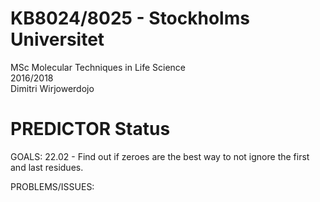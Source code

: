 # KB8024/8025 - Stockholms Universitet
MSc Molecular Techniques in Life Science <br>
2016/2018 <br>
Dimitri Wirjowerdojo<br>

# PREDICTOR Status
GOALS:
22.02 - Find out if zeroes are the best way to not ignore the first and last residues.

PROBLEMS/ISSUES:
